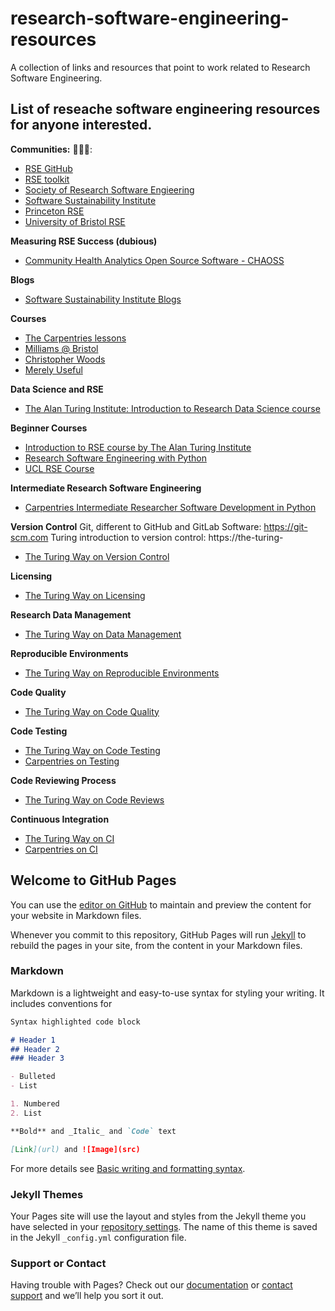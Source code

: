 # research-software-engineering-resources
A collection of links and resources that point to work related to Research Software Engineering. 

## List of reseache software engineering resources for anyone interested.

<b>Communities:</b> 🧑‍🤝‍🧑: 
* [RSE GitHub](https://rseng.github.io)
* [RSE toolkit](https://rsetoolkit.github.io)
* [Society of Research Software Engieering](https://society-rse.org)
* [Software Sustainability Institute](https://www.software.ac.uk)
* [Princeton RSE](https://researchcomputing.princeton.edu/services/research-software-engineering)
* [University of Bristol RSE](https://bristol.ac.uk/acrc/research-software-engineering/training/)

<b>Measuring RSE Success (dubious)</b>
* [Community Health Analytics Open Source Software - CHAOSS](https://chaoss.community/metrics/)

<b>Blogs</b>
* [Software Sustainability Institute Blogs](https://www.software.ac.uk/blog/)

<b>Courses</b>
* [The Carpentries lessons](https://carpentries.org/community-lessons/)
* [Milliams @ Bristol](https://milliams.com/courses/)
* [Christopher Woods](https://chryswoods.com/main/courses.html)
* [Merely Useful](https://merely-useful.tech/py-rse/)

<b>Data Science and RSE</b>
* [The Alan Turing Institute: Introduction to Research Data Science course](https://alan-turing-institute.github.io/rds-course/index.html)

<b>Beginner Courses</b>
* [Introduction to RSE course by The Alan Turing Institute](https://alan-turing-institute.github.io/rse-course/html/course_prerequisites/index.html#)
* [Research Software Engineering with Python](http://rits.github-pages.ucl.ac.uk/research-se-python/)
* [UCL RSE Course](https://github-pages.ucl.ac.uk/rsd-engineeringcourse/ch00python/)

<b>Intermediate Research Software Engineering</b>
* [Carpentries Intermediate Researcher Software Development in Python](https://carpentries-incubator.github.io/python-intermediate-development/)

<b>Version Control</b> Git, different to GitHub and GitLab Software: https://git-scm.com Turing introduction to version control: https://the-turing-
* [The Turing Way on Version Control](way.netlify.app/reproducible-research/vcs.html)

<b>Licensing</b> 
* [The Turing Way on Licensing](https://the-turing-way.netlify.app/reproducible-research/licensing.html)

<b>Research Data Management</b>
* [The Turing Way on Data Management](https://the-turing-way.netlify.app/reproducible-research/rdm.html)

<b>Reproducible Environments</b>
* [The Turing Way on Reproducible Environments](https://the-turing-way.netlify.app/reproducible-research/renv.html)

<b>Code Quality</b>
* [The Turing Way on Code Quality](https://the-turing-way.netlify.app/reproducible-research/code-quality.html)

<b>Code Testing</b>
* [The Turing Way on Code Testing](https://the-turing-way.netlify.app/reproducible-research/testing.html)
* [Carpentries on Testing](https://carpentries-incubator.github.io/python-testing/)

<b>Code Reviewing Process</b>
* [The Turing Way on Code Reviews](https://the-turing-way.netlify.app/reproducible-research/reviewing.html)

<b>Continuous Integration</b>
* [The Turing Way on CI](https://the-turing-way.netlify.app/reproducible-research/ci.html)
* [Carpentries on CI](https://carpentries-incubator.github.io/python-testing/)






## Welcome to GitHub Pages

You can use the [editor on GitHub](https://github.com/zwelshman/research-software-engineering-resources/edit/gh-pages/index.md) to maintain and preview the content for your website in Markdown files.

Whenever you commit to this repository, GitHub Pages will run [Jekyll](https://jekyllrb.com/) to rebuild the pages in your site, from the content in your Markdown files.

### Markdown

Markdown is a lightweight and easy-to-use syntax for styling your writing. It includes conventions for

```markdown
Syntax highlighted code block

# Header 1
## Header 2
### Header 3

- Bulleted
- List

1. Numbered
2. List

**Bold** and _Italic_ and `Code` text

[Link](url) and ![Image](src)
```

For more details see [Basic writing and formatting syntax](https://docs.github.com/en/github/writing-on-github/getting-started-with-writing-and-formatting-on-github/basic-writing-and-formatting-syntax).

### Jekyll Themes

Your Pages site will use the layout and styles from the Jekyll theme you have selected in your [repository settings](https://github.com/zwelshman/research-software-engineering-resources/settings/pages). The name of this theme is saved in the Jekyll `_config.yml` configuration file.

### Support or Contact

Having trouble with Pages? Check out our [documentation](https://docs.github.com/categories/github-pages-basics/) or [contact support](https://support.github.com/contact) and we’ll help you sort it out.
